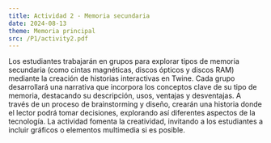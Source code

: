 ```yaml
---
title: Actividad 2 - Memoria secundaria
date: 2024-08-13
theme: Memoria principal
src: /P1/activity2.pdf
---
```


Los estudiantes trabajarán en grupos para explorar tipos de memoria secundaria (como cintas magnéticas, discos ópticos y discos RAM) mediante la creación de historias interactivas en Twine. Cada grupo desarrollará una narrativa que incorpora los conceptos clave de su tipo de memoria, destacando su descripción, usos, ventajas y desventajas. A través de un proceso de brainstorming y diseño, crearán una historia donde el lector podrá tomar decisiones, explorando así diferentes aspectos de la tecnología. La actividad fomenta la creatividad, invitando a los estudiantes a incluir gráficos o elementos multimedia si es posible.

